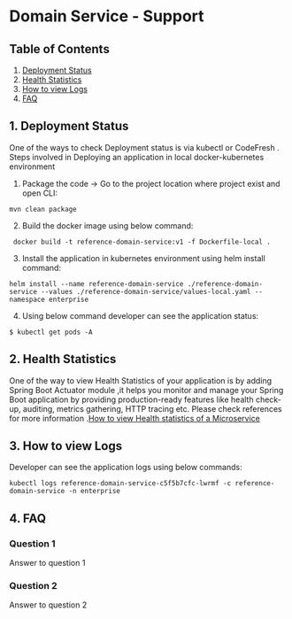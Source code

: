 # Domain Service - Support

## Table of Contents
1. [Deployment Status](#1-deployment-status)
2. [Health Statistics](#2-health-statistics)
3. [How to view Logs](#3-how-to-view-logs)
4. [FAQ](#4-faq)

## 1. Deployment Status
One of the ways to check Deployment status is via kubectl or CodeFresh .
Steps involved in Deploying an application in local docker-kubernetes environment
1. Package the code -> Go to the project location where project exist and open CLI:
         
```
mvn clean package
```
            
2. Build the docker image using below command:

```
 docker build -t reference-domain-service:v1 -f Dockerfile-local .
```      

3. Install the application in kubernetes environment using helm install command:

```
helm install --name reference-domain-service ./reference-domain-service --values ./reference-domain-service/values-local.yaml --namespace enterprise
```

4. Using below command developer can see the application status:

```         
$ kubectl get pods -A
```
   
   
## 2. Health Statistics
One of the way to view Health Statistics of your application is by adding Spring Boot Actuator module ,it helps you monitor and manage your Spring Boot application by providing production-ready features like health check-up, auditing, metrics gathering, HTTP tracing etc. Please check references for more information .[How to view Health statistics of a Microservice ](https://www.callicoder.com/spring-boot-actuator/)
  
## 3. How to view Logs
Developer can see the application logs using below commands:

```
kubectl logs reference-domain-service-c5f5b7cfc-lwrmf -c reference-domain-service -n enterprise
```

## 4. FAQ

### Question 1
Answer to question 1

### Question 2
Answer to question 2
